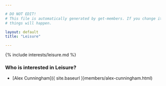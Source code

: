 ```yaml
---

# DO NOT EDIT!
# This file is automatically generated by get-members. If you change it, bad
# things will happen.

layout: default
title: "Leisure"

---
```


{% include interests/leisure.md %}

### Who is interested in Leisure?


* [Alex Cunningham]({ site.baseurl }}members/alex-cunningham.html)
